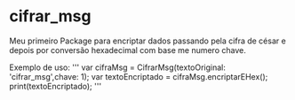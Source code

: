 # cifrar_msg

Meu primeiro Package para encriptar dados passando pela cifra de césar e depois por conversão hexadecimal com base me numero chave.

Exemplo de uso:
'''
var cifraMsg = CifrarMsg(textoOriginal: 'cifrar_msg',chave: 1);
var textoEncriptado = cifraMsg.encriptarEHex();
print(textoEncriptado);
'''